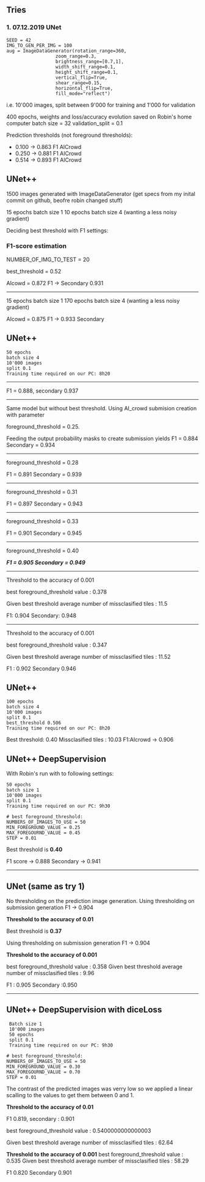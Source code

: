 ## Tries

### 1. 07.12.2019 UNet

```
SEED = 42
IMG_TO_GEN_PER_IMG = 100
aug = ImageDataGenerator(rotation_range=360,
                  zoom_range=0.3,
                  brightness_range=[0.7,1],
                  width_shift_range=0.1,
                  height_shift_range=0.1,
                  vertical_flip=True,
                  shear_range=0.15,
                  horizontal_flip=True,
                  fill_mode="reflect")
```

i.e. 10'000 images, split between 9'000 for training and 1'000 for validation

400 epochs, weights and loss/accuracy evolution saved on Robin's home computer
batch size = 32
validation_split = 0.1

Prediction thresholds (not foreground thresholds):
- 0.100 -> 0.863 F1 AICrowd
- 0.250 -> 0.881 F1 AICrowd
- 0.514 -> 0.893 F1 AICrowd


## UNet++

1500 images generated with ImageDataGenerator (get specs from my inital commit on github, beofre robin changed stuff)

15 epochs batch size 1
10 epochs batch size 4 (wanting a less noisy gradient)

Deciding best threshold with F1 settings:
### F1-score estimation
NUMBER_OF_IMG_TO_TEST = 20

best_threshold = 0.52

AIcowd = 0.872 F1 -> Secondary 0.931


_____
15 epochs batch size 1
170 epochs batch size 4 (wanting a less noisy gradient)

AIcowd = 0.875 F1	-> 0.933 Secondary



## UNet++
```
50 epochs
batch size 4
10'000 images
split 0.1
Training time required on our PC: 8h20
```
____
 F1 = 0.888, secondary 0.937

______
Same model but without best threshold. Using AI_crowd submision creation with parameter 
 
foreground_threshold = 0.25. 

Feeding the output probability masks to create submission yields F1 = 0.884 Secondary = 0.934
____ 
foreground_threshold = 0.28

F1 = 0.891 Secondary =	0.939
_____

foreground_threshold = 0.31

F1 = 0.897 Secondary =	0.943

____

foreground_threshold = 0.33

F1 = 0.901	Secondary = 0.945

____

foreground_threshold = 0.40

***F1 = 0.905 Secondary = 0.949***


___

Threshold to the accuracy of 0.001

best foreground_threshold value : 0.378

Given best threshold average number of missclasified tiles : 11.5

F1: 0.904	Secondary: 0.948

___
Threshold to the accuracy of 0.001

best foreground_threshold value : 0.347

Given best threshold average number of missclasified tiles : 11.52

F1 : 0.902	Secondary 0.946

## UNet++
```
100 epochs
batch size 4
10'000 images
split 0.1
best_threshold 0.506
Training time required on our PC: 8h20
```
Best threshold: 0.40
Missclasified tiles : 10.03
F1:AIcrowd -> 0.906


## UNet++ DeepSupervision

With Robin's run with to following settings:

```
50 epochs
batch size 1
10'000 images
split 0.1
Training time required on our PC: 9h30
```

```
# best foreground_threshold:
NUMBERS_OF_IMAGES_TO_USE = 50
MIN_FOREGROUND_VALUE = 0.25
MAX_FOREGOURND_VALUE = 0.45
STEP = 0.01
 ```
 
 Best threshold is **0.40**
 
 F1 score -> 0.888 Secondary -> 0.941

____

## UNet (same as try 1)
No thresholding on the prediction image generation.
Using thresholding on submission generation F1 -> 0.904

**Threshold to the accuracy of 0.01**

Best threshold is **0.37**

Using thresholding on submission generation F1 -> 0.904

**Threshold to the accuracy of 0.001**


best foreground_threshold value : 0.358
Given best threshold average number of missclasified tiles : 9.96

F1 : 0.905	Secondary :0.950
____
## UNet++ DeepSupervision with diceLoss
```
 Batch size 1
 10'000 images
 50 epochs
 split 0.1
 Training time required on our PC: 9h30
```

```
# best foreground_threshold:
NUMBERS_OF_IMAGES_TO_USE = 50
MIN_FOREGROUND_VALUE = 0.30
MAX_FOREGOURND_VALUE = 0.70
STEP = 0.01
```

The contrast of the predicted images was verry low so we applied a linear scalling to the values to get them between 0 and 1.

**Threshold to the accuracy of 0.01**

F1 0.819, secondary : 0.901

best foreground_threshold value : 0.5400000000000003

Given best threshold average number of missclasified tiles : 62.64

**Threshold to the accuracy of 0.001**
best foreground_threshold value : 0.535
Given best threshold average number of missclasified tiles : 58.29

F1 0.820	Secondary 0.901
